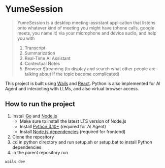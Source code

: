 # YumeSession
> YumeSession is a desktop meeting-assistant application that listens onto whatever kind of meeting you might have (phone calls, google meets, you name it) via your microphone and device audio, and help you with
> 1. Transcript
> 2. Summarization
> 3. Real-Time AI Assistant
> 4. Contextual Notes
> 5. Browser Streaming (to display and search what other people are talking about if the topic become complicated)

This project is built using [Wails](https://wails.io) and [React](https://reactjs.org). Python is also implemented for AI Agent and interacting with LLMs, and also virtual browser access.

## How to run the project
1. Install [Go](https://go.dev/doc/install) and [Node.js](https://nodejs.org/en/download/)
   - Make sure to install the latest LTS version of Node.js
   - Install [Python 3.10+](https://www.python.org/downloads/) (required for AI Agent)
   - Install [Node.js dependencies](https://nodejs.org/en/download/package-manager/) (required for frontend)
2. Clone the repository
3. cd in python directory and run setup.sh or setup.bat to install Python dependencies
4. in the parent repository run
```bash
wails dev
```